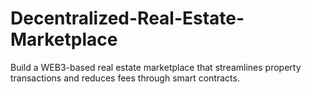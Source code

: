 # Decentralized-Real-Estate-Marketplace
Build a WEB3-based real estate marketplace that streamlines property transactions and reduces fees through smart contracts.
